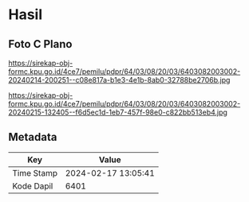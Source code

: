 # Hasil

## Foto C Plano

https://sirekap-obj-formc.kpu.go.id/4ce7/pemilu/pdpr/64/03/08/20/03/6403082003002-20240214-200251--c08e817a-b1e3-4e1b-8ab0-32788be2706b.jpg

https://sirekap-obj-formc.kpu.go.id/4ce7/pemilu/pdpr/64/03/08/20/03/6403082003002-20240215-132405--f6d5ec1d-1eb7-457f-98e0-c822bb513eb4.jpg


## Metadata

| Key        | Value               |
| ---------- | ------------------- |
| Time Stamp | 2024-02-17 13:05:41 |
| Kode Dapil | 6401                |



